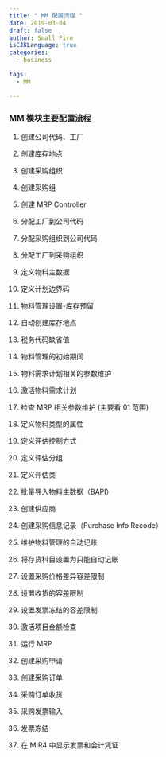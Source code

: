 ```yaml
---
title: " MM 配置流程 "
date: 2019-03-04
draft: false
author: Small Fire
isCJKLanguage: true
categories: 
  - business

tags: 
  - MM

---
```


### MM 模块主要配置流程

1. 创建公司代码、工厂
2. 创建库存地点
3. 创建采购组织
4. 创建采购组
5. 创建 MRP Controller
6. 分配工厂到公司代码
7. 分配采购组织到公司代码
8. 分配工厂到采购组织
9. 定义物料主数据
10. 定义计划边界码
11. 物料管理设置-库存预留
12. 自动创建库存地点
13. 税务代码缺省值
14. 物料管理的初始期间
15. 物料需求计划相关的参数维护
16. 激活物料需求计划
17. 检查 MRP 相关参数维护 (主要看 01 范围)
18. 定义物料类型的属性
19. 定义评估控制方式
20. 定义评估分组
21. 定义评估类

22. 批量导入物料主数据（BAPI）

23. 创建供应商

24. 创建采购信息记录（Purchase Info Recode）

25. 维护物料管理的自动记账

26. 将存货科目设置为只能自动记账

27. 设置采购价格差异容差限制

28. 设置收货的容差限制

29. 设置发票冻结的容差限制

30. 激活项目金额检查

31. 运行 MRP

32. 创建采购申请

33. 创建采购订单

34. 采购订单收货

35. 采购发票输入

36. 发票冻结

37. 在 MIR4 中显示发票和会计凭证
